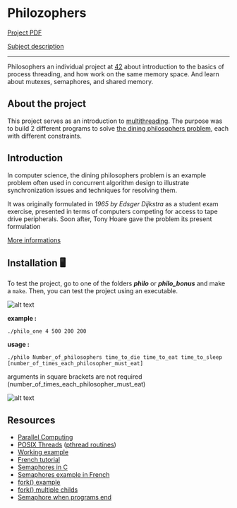 # Philozophers

[Project PDF](https://github.com/fica99/Philozophers/blob/main/en.subject.pdf)

[Subject description](https://github.com/fica99/Philozophers/wiki/Subject)

-----

Philosophers an individual project at [42](https://www.42.fr/42-network/) about introduction to the basics of process threading, and how work on the same memory space.
And learn about mutexes, semaphores, and shared memory.

## About the project

This project serves as an introduction to [multithreading](https://en.wikipedia.org/wiki/Multithreading_(computer_architecture)).
The purpose was to build 2 different programs to solve [the dining philosophers problem](https://en.wikipedia.org/wiki/Dining_philosophers_problem), each with different constraints.

## Introduction

In computer science, the dining philosophers problem is an example problem often used in concurrent algorithm design to illustrate synchronization issues and techniques for resolving them.

It was originally formulated in *1965 by Edsger Dijkstra* as a student exam exercise, presented in terms of computers competing for access to tape drive peripherals. Soon after, Tony Hoare gave the problem its present formulation

[More informations](https://en.wikipedia.org/wiki/Dining_philosophers_problem)

## Installation 🖥

To test the project, go to one of the folders __*philo*__ or __*philo_bonus*__ and make a `make`. Then, you can test the project using an executable.

![alt text](https://i.ibb.co/DzB93NM/Screenshot-2021-10-13-121833.png)

__example :__

`./philo_one 4 500 200 200`

__usage :__

`./philo Number_of_philosophers time_to_die time_to_eat time_to_sleep [number_of_times_each_philosopher_must_eat]`

arguments in square brackets are not required (number_of_times_each_philosopher_must_eat)

![alt text](https://i.ibb.co/HTpDZBc/Screenshot-2021-10-12-182745.png)

## Resources

* [Parallel Computing](https://computing.llnl.gov/tutorials/parallel_comp/)
* [POSIX Threads](https://computing.llnl.gov/tutorials/pthreads/) ([pthread routines](https://computing.llnl.gov/tutorials/pthreads/#AppendixA))
* [Working example](https://timmurphy.org/2010/05/04/pthreads-in-c-a-minimal-working-example/)
* [French tutorial](https://franckh.developpez.com/tutoriels/posix/pthreads/)
* [Semaphores in C](http://greenteapress.com/thinkos/html/thinkos012.html)
* [Semaphores example in French](http://jean-luc.massat.perso.luminy.univ-amu.fr/ens/docs/thread-sem.html)
* [fork() example](https://timmurphy.org/2014/04/26/using-fork-in-cc-a-minimum-working-example/)
* [fork() multiple childs](https://stackoverflow.com/questions/876605/multiple-child-process)
* [Semaphore when programs end](https://stackoverflow.com/questions/9537068/sem-close-vs-sem-unlink-when-process-terminates)
